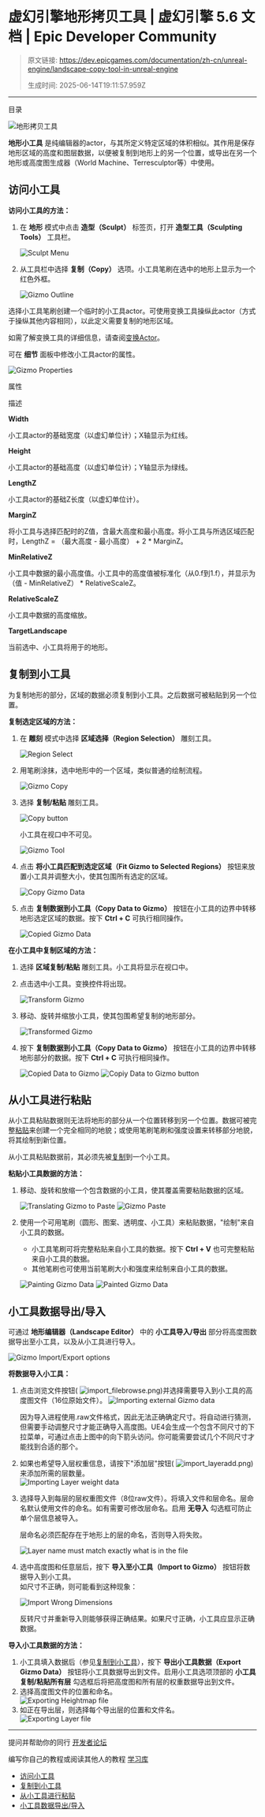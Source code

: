 # 虚幻引擎地形拷贝工具 | 虚幻引擎 5.6 文档 | Epic Developer Community

> 原文链接: https://dev.epicgames.com/documentation/zh-cn/unreal-engine/landscape-copy-tool-in-unreal-engine
> 
> 生成时间: 2025-06-14T19:11:57.959Z

---

目录

![地形拷贝工具](https://dev.epicgames.com/community/api/documentation/image/a23189e6-cf29-4967-ae84-117b67d18d94?resizing_type=fill&width=1920&height=335)

**地形小工具** 是纯编辑器的actor，与其所定义特定区域的体积相似。其作用是保存地形区域的高度和图层数据，以便被复制到地形上的另一个位置，或导出在另一个地形或高度图生成器（World Machine、Terresculptor等）中使用。

## 访问小工具

**访问小工具的方法：**

1.  在 **地形** 模式中点击 **造型（Sculpt）** 标签页，打开 **造型工具（Sculpting Tools）** 工具栏。
    
    ![Sculpt Menu](https://d1iv7db44yhgxn.cloudfront.net/documentation/images/890142d8-7041-44c2-9faa-34267bedfb99/landscape_sculptmenu.png)
2.  从工具栏中选择 **复制（Copy）** 选项。小工具笔刷在选中的地形上显示为一个红色外框。
    
    ![Gizmo Outline](https://d1iv7db44yhgxn.cloudfront.net/documentation/images/76c32e02-39bd-408c-a364-d57c24152c05/landscape_gizmooutline.png)

选择小工具笔刷创建一个临时的小工具actor。可使用变换工具操纵此actor（方式于操纵其他内容相同），以此定义需要复制的地形区域。

如需了解变换工具的详细信息，请查阅[变换Actor](/documentation/zh-cn/unreal-engine/transforming-actors-in-unreal-engine)。

可在 **细节** 面板中修改小工具actor的属性。

![Gizmo Properties](https://d1iv7db44yhgxn.cloudfront.net/documentation/images/69f6addf-f19d-4dd1-b77c-6d5562ac5382/landscape_gizmoproperties.png)

属性

描述

**Width**

小工具actor的基础宽度（以虚幻单位计）；X轴显示为红线。

**Height**

小工具actor的基础高度（以虚幻单位计）；Y轴显示为绿线。

**LengthZ**

小工具actor的基础Z长度（以虚幻单位计）。

**MarginZ**

将小工具与选择匹配时的Z值，含最大高度和最小高度。将小工具与所选区域匹配时，LengthZ = （最大高度 - 最小高度） + 2 \* MarginZ。

**MinRelativeZ**

小工具中数据的最小高度值。小工具中的高度值被标准化（从0.f到1.f），并显示为（值 - MinRelativeZ） \* RelativeScaleZ。

**RelativeScaleZ**

小工具中数据的高度缩放。

**TargetLandscape**

当前选中、小工具将用于的地形。

## 复制到小工具

为复制地形的部分，区域的数据必须复制到小工具。之后数据可被粘贴到另一个位置。

**复制选定区域的方法：**

1.  在 **雕刻** 模式中选择 **区域选择（Region Selection）** 雕刻工具。
    
    ![Region Select](https://d1iv7db44yhgxn.cloudfront.net/documentation/images/a1d85910-c74e-416f-839f-67c8d2abadb7/landscape_regionselect.png)
2.  用笔刷涂抹，选中地形中的一个区域，类似普通的绘制流程。
    
    ![Gizmo Copy](https://d1iv7db44yhgxn.cloudfront.net/documentation/images/a5de5858-b5d1-4a32-b880-5f7acaa68ad8/landscape_gizmocopy1.png)
3.  选择 **复制/粘贴** 雕刻工具。
    
    ![Copy button](https://d1iv7db44yhgxn.cloudfront.net/documentation/images/a63d7658-476d-4d13-9ffe-42ef4b6aceaf/landscape_copy.png)
    
    小工具在视口中不可见。
    
    ![Gizmo Tool](https://d1iv7db44yhgxn.cloudfront.net/documentation/images/3557213e-62b2-4372-ae3e-82505b683241/landscape_gizmocopy2.png)

1.  点击 **将小工具匹配到选定区域（Fit Gizmo to Selected Regions）** 按钮来放置小工具并调整大小，使其包围所有选定的区域。
    
    ![Copy Gizmo Data](https://d1iv7db44yhgxn.cloudfront.net/documentation/images/2d586075-356c-4ac0-90d4-c0dfefd8e565/landscape_gizmocopy3.png)
2.  点击 **复制数据到小工具（Copy Data to Gizmo）** 按钮在小工具的边界中转移地形选定区域的数据。按下 **Ctrl + C** 可执行相同操作。
    
    ![Copied Gizmo Data](https://d1iv7db44yhgxn.cloudfront.net/documentation/images/b6d7ff00-4cf3-4f57-b095-305cf88e64de/landscape_gizmocopy4.png)

**在小工具中复制区域的方法：**

1.  选择 **区域复制/粘贴** 雕刻工具。小工具将显示在视口中。
2.  点击选中小工具。变换控件将出现。
    
    ![Transform Gizmo](https://d1iv7db44yhgxn.cloudfront.net/documentation/images/5f7f34ab-4df7-4358-bbfa-a832a2d86dc5/landscape_gizmocopy5.png)
3.  移动、旋转并缩放小工具，使其包围希望复制的地形部分。
    
    ![Transformed Gizmo](https://d1iv7db44yhgxn.cloudfront.net/documentation/images/9a37802f-9136-4d65-bc68-c2d7581f6ec3/landscape_gizmocopy6.png)
4.  按下 **复制数据到小工具（Copy Data to Gizmo）** 按钮在小工具的边界中转移地形部分的数据。按下 **Ctrl + C** 可执行相同操作。
    
    ![Copied Data to Gizmo](https://d1iv7db44yhgxn.cloudfront.net/documentation/images/5e583983-eaff-4b0c-9717-16492b0045b1/landscape_gizmocopy7.png) ![Copiy Data to Gizmo button](https://d1iv7db44yhgxn.cloudfront.net/documentation/images/312ddd81-3cb0-45ac-a277-05af18da46f2/landscape_gizmocopy7-2.png)

## 从小工具进行粘贴

从小工具粘贴数据则无法将地形的部分从一个位置转移到另一个位置。数据可被完整[粘贴](/documentation/zh-cn/unreal-engine/landscape-copy-tool-in-unreal-engine#pastingdata)来创建一个完全相同的地貌；或使用笔刷笔刷和强度设置来转移部分地貌，将其绘制到新位置。

从小工具粘贴数据前，其必须先被[复制](/documentation/zh-cn/unreal-engine/landscape-copy-tool-in-unreal-engine#copyingdata)到一个小工具。

**粘贴小工具数据的方法：**

1.  移动、旋转和放缩一个包含数据的小工具，使其覆盖需要粘贴数据的区域。
    
    ![Translating Gizmo to Paste](https://d1iv7db44yhgxn.cloudfront.net/documentation/images/1c509315-1e24-43c4-a991-7fd946ba9a01/landscape_gizmopaste1.png) ![Gizmo Paste](https://d1iv7db44yhgxn.cloudfront.net/documentation/images/30b840fc-ce2b-49e1-8463-098c4025fdc8/landscape_gizmopaste2.png)
2.  使用一个可用笔刷（圆形、图案、透明度、小工具）来粘贴数据，"绘制"来自小工具的数据。
    
    -   小工具笔刷可将完整粘贴来自小工具的数据。按下 **Ctrl + V** 也可完整粘贴来自小工具的数据。
    -   其他笔刷也可使用当前笔刷大小和强度来绘制来自小工具的数据。
    
    ![Painting Gizmo Data](https://d1iv7db44yhgxn.cloudfront.net/documentation/images/3b995003-ecc6-461a-b20e-b7745e94a814/landscape_gizmopaste4.png) ![Painted Gizmo Data](https://d1iv7db44yhgxn.cloudfront.net/documentation/images/bedcb8a7-1842-44c0-a3d2-1517d89e2a07/landscape_gizmopaste5.png)

## 小工具数据导出/导入

可通过 **地形编辑器（Landscape Editor）** 中的 **小工具导入/导出** 部分将高度图数据导出至小工具，以及从小工具进行导入。

![Gizmo Import/Export options](https://d1iv7db44yhgxn.cloudfront.net/documentation/images/1b9ba701-6897-4a6a-8e50-28829b7e1f13/gizmo_importexport.png)

**将数据导入小工具：**

1.  点击浏览文件按钮( ![import_filebrowse.png](https://d1iv7db44yhgxn.cloudfront.net/documentation/images/1b49c943-1ab3-455b-91a5-258b65a3835e/import_filebrowse.png))并选择需要导入到小工具的高度图文件（16位原始文件）。 ![Importing external Gizmo data](https://d1iv7db44yhgxn.cloudfront.net/documentation/images/8eeb31e1-b8f7-45f1-b906-4dd246277e04/gizmo_import_file.png)
    
    因为导入进程使用.raw文件格式，因此无法正确确定尺寸。将自动进行猜测，但需要手动调整尺寸才能正确导入高度图。UE4会生成一个包含不同尺寸的下拉菜单，可通过点击上图中的向下箭头访问。你可能需要尝试几个不同尺寸才能找到合适的那个。
    
2.  如果也希望导入层权重信息，请按下"添加层"按钮( ![import_layeradd.png](https://d1iv7db44yhgxn.cloudfront.net/documentation/images/22e4317e-55c1-4501-9531-07954adcf0f2/import_layeradd.png))来添加所需的层数量。  
    ![Importing Layer weight data](https://d1iv7db44yhgxn.cloudfront.net/documentation/images/ba4ded72-e250-41a3-b59d-83bc862bcf5e/gizmo_import_layerfields.png)
3.  选择导入到每层的层权重图文件（8位raw文件）。将填入文件和层命名。层命名默认使用文件的命名。如有需要可修改层命名。启用 **无导入** 勾选框可防止单个层信息被导入。
    
    层命名必须匹配存在于地形上的层的命名，否则导入将失败。
    
    ![Layer name must match exactly what is in the file](https://d1iv7db44yhgxn.cloudfront.net/documentation/images/b50f4cc7-c06a-43a4-9262-3291f6cd1d87/gizmo_import_layerfile.png)
4.  选中高度图和任意层后，按下 **导入至小工具（Import to Gizmo）** 按钮将数据导入到小工具。  
    如尺寸不正确，则可能看到这种现象：
    
    ![Import Wrong Dimensions](https://d1iv7db44yhgxn.cloudfront.net/documentation/images/b3511d96-63b0-4f09-9bf6-f655c510651f/landscape_importwrongdimensions.png)
    
    反转尺寸并重新导入则能够获得正确结果。如果尺寸正确，小工具应显示正确数据。
    

**导入小工具数据的方法：**

1.  小工具填入数据后（参见[复制到小工具](/documentation/zh-cn/unreal-engine/landscape-copy-tool-in-unreal-engine#copyingdata)），按下 **导出小工具数据（Export Gizmo Data）** 按钮将小工具数据导出到文件。启用小工具选项顶部的 **小工具复制/粘贴所有层** 勾选框后将把高度图和所有层的权重数据导出到文件。
2.  选择高度图文件的位置和命名。  
    ![Exporting Heightmap file](https://d1iv7db44yhgxn.cloudfront.net/documentation/images/f207bb16-9777-40d3-85e6-8279ba9990eb/export_file.png)
3.  如正在导出层，则选择每个导出层的位置和文件名。  
    ![Exporting Layer file](https://d1iv7db44yhgxn.cloudfront.net/documentation/images/6a666df3-fdd3-44e2-ac33-ff5dfcc8e15d/export_layerfile.png)

* * *

提问并帮助你的同行 [开发者论坛](https://forums.unrealengine.com/categories?tag=unreal-engine)

编写你自己的教程或阅读其他人的教程 [学习库](https://dev.epicgames.com/community/unreal-engine/learning)

-   [访问小工具](/documentation/zh-cn/unreal-engine/landscape-copy-tool-in-unreal-engine#%E8%AE%BF%E9%97%AE%E5%B0%8F%E5%B7%A5%E5%85%B7)
-   [复制到小工具](/documentation/zh-cn/unreal-engine/landscape-copy-tool-in-unreal-engine#%E5%A4%8D%E5%88%B6%E5%88%B0%E5%B0%8F%E5%B7%A5%E5%85%B7)
-   [从小工具进行粘贴](/documentation/zh-cn/unreal-engine/landscape-copy-tool-in-unreal-engine#%E4%BB%8E%E5%B0%8F%E5%B7%A5%E5%85%B7%E8%BF%9B%E8%A1%8C%E7%B2%98%E8%B4%B4)
-   [小工具数据导出/导入](/documentation/zh-cn/unreal-engine/landscape-copy-tool-in-unreal-engine#%E5%B0%8F%E5%B7%A5%E5%85%B7%E6%95%B0%E6%8D%AE%E5%AF%BC%E5%87%BA/%E5%AF%BC%E5%85%A5)